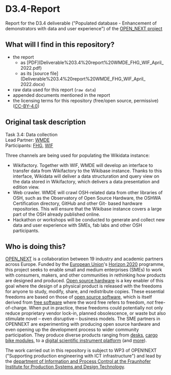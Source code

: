 # D3.4-Report

Report for the D3.4 deliverable ("Populated database - Enhancement of demonstrators with data and user experience") of the [OPEN_NEXT project](https://opennext.eu/)

## What will I find in this repository?

- the report
  - as [PDF](Deliverable%203.4%20report%20WMDE_FHG_WIF_April_ 2022.pdf)
  - as its [source file](Deliverable%203.4%20report%20WMDE_FHG_WIF_April_ 2022.docx)
- raw data used for this report (`raw data`)
- appended documents mentioned in the report
- the licensing terms for this repository (free/open source, permissive) ([CC-BY-4.0](LICENSE))

## Original task description

Task 3.4: Data collection\
Lead Partner: [WMDE](https://www.ipk.fraunhofer.de/)\
Participants: [FHG](https://www.ipk.fraunhofer.de/), [WIF](https://wikifactory.com/)

Three channels are being used for populating the Wikidata instance:

- Wikifactory. Together with WIF, WMDE will develop an interface to transfer data from Wikifactory
to the Wikibase instance. Thanks to this interface, Wikidata will deliver a data structuration and query
view on the data stored in Wikifactory, which delivers a data presentation and edition view.
- Web crawler. WMDE will crawl OSH-related data from other libraries of OSH, such as the
Observatory of Open Source Hardware, the OSHWA Certification directory, GitHub and other Git-
based hardware repositories. This will ensure that the Wikibase instance covers a large part of the OSH
already published online.
- Hackathon or workshops will be conducted to generate and collect new data and user experience with
SMEs, fab labs and other OSH participants.

## Who is doing this?

[OPEN_NEXT](https://opennext.eu/) is a collaboration
between 19 industry and academic partners
across Europe.
Funded by the [European Union](https://europa.eu/)'s
[Horizon 2020](https://ec.europa.eu/programmes/horizon2020/) programme,
this project seeks to enable small and medium enterprises (SMEs) to work with consumers, makers, and other communities in rethinking how products are designed and produced.
[Open source hardware](https://www.oshwa.org/definition/) is a key enabler of this goal where the design of a physical product is released with the freedoms
for anyone to study, modify, share, and redistribute copies.
These essential freedoms are based on those of [open source software](https://opensource.org/osd),
which is itself derived from [free software](https://www.gnu.org/philosophy/free-sw.en.html)
where the word free refers to freedom, *not* free-of-charge.
When put in practice, these freedoms could potentially not only reduce proprietary vendor lock-in, planned obsolescence, or waste but also stimulate novel – even disruptive – business models.
The SME partners in OPENNEXT are experimenting with producing open source hardware and even opening up the development process to wider community participation.
They produce diverse products ranging from [desks](https://stykka.com/),
[cargo bike modules](http://www.xyzcargo.com/), to a [digital scientific instrument platform](https://pslab.io/) (and [more](https://opennext.eu/project-team/#sme)).

The work carried out in this repository is subject to WP3 of OPEN!NEXT ("Supporting production engineering with ICT infrastructure") and lead by the [department of Information and Process Control at the Fraunhofer Institute for Production Systems and Design Technology](https://www.ipk.fraunhofer.de/en/about-us/organization/virtual-product-creation.html).